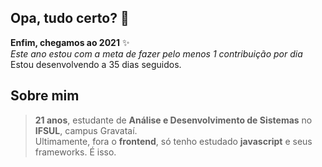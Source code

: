 ## Opa, tudo certo? 👋


**Enfim, chegamos ao 2021** ✨ \
_Este ano estou com a meta de fazer pelo menos 1 contribuição por dia_\
Estou desenvolvendo a 35 dias seguidos.

## Sobre mim

  > **21 anos**, estudante de **Análise e Desenvolvimento de Sistemas** no **IFSUL**, campus Gravataí.\
  > Ultimamente, fora o **frontend**, só tenho estudado **javascript** e seus frameworks. É isso.
